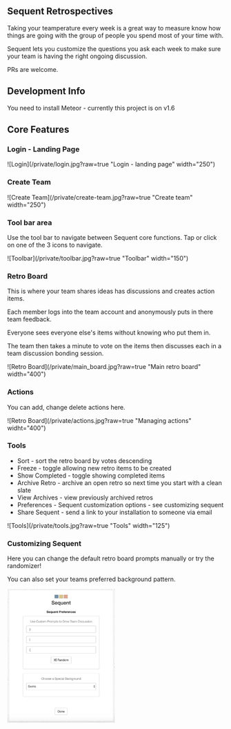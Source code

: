 ## Sequent Retrospectives 

Taking your teamperature every week is a great way to measure know how things are going with the group of people you spend most of your time with.

Sequent lets you customize the questions you ask each week to make sure your team is having the right ongoing discussion. 

PRs are welcome.

## Development Info

You need to install Meteor - currently this project is on v1.6

## Core Features

### Login - Landing Page

![Login](/private/login.jpg?raw=true "Login - landing page" width="250")

### Create Team

![Create Team](/private/create-team.jpg?raw=true "Create team" width="250")

### Tool bar area

Use the tool bar to navigate between Sequent core functions. Tap or click on one of the 3 icons to navigate. 

![Toolbar](/private/toolbar.jpg?raw=true "Toolbar" width="150")

### Retro Board
This is where your team shares ideas has discussions and creates action items.

Each member logs into the team account and anonymously puts in there team feedback. 

Everyone sees everyone else's items without knowing who put them in. 

The team then takes a minute to vote on the items then discusses each in a team discussion bonding session.

![Retro Board](/private/main_board.jpg?raw=true "Main retro board" width="400")

### Actions
You can add, change delete actions here.

![Retro Board](/private/actions.jpg?raw=true "Managing actions" widht="400")

### Tools
- Sort - sort the retro board by votes descending
- Freeze - toggle allowing new retro items to be created
- Show Completed - toggle showing completed items
- Archive Retro - archive an open retro so next time you start with a clean slate
- View Archives - view previously archived retros
- Preferences - Sequent customization options - see customizing sequent
- Share Sequent - send a link to your installation to someone via email

![Tools](/private/tools.jpg?raw=true "Tools" width="125")

### Customizing Sequent

Here you can change the default retro board prompts manually or try the randomizer!

You can also set your teams preferred background pattern. 

<img src="/private/custom.jpg" width="250">